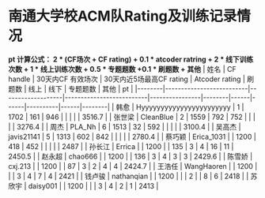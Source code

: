# 南通大学校ACM队Rating及训练记录情况

**pt 计算公式： 2 * (CF场次 + CF rating) + 0.1 * atcoder ratring + 2 * 线下训练次数 + 1 * 线上训练次数 + 0.5 * 专题题数 +0.1 * 刷题数 + 其他**
| 姓名   | CF handle                | 30天内CF 有效场次 | 30天内近5场最高CF rating | Atcoder rating | 刷题数 | 线上 | 线下 | 专题题数 | 其他 | pt     |
|--------|--------------------------|-------------------|--------------------------|----------------|--------|------|------|----------|------|--------|
| 韩愈   | Hyyyyyyyyyyyyyyyyyyyyyyy | 1                 | 1702                     | 161            | 946    |      |      |          |      | 3516.7 |
| 张世梁 | CleanBlue                | 2                 | 1559                     | 792            | 752    |      |      |          |      | 3276.4 |
| 周杰   | PLA\_Nh                  | 6                 | 1513                     | 32             | 592    |      |      |          |      | 3100.4 |
| 吴高杰 | javis21141               | 5                 | 1313                     | 602            | 842    |      |      |          |      | 2780.4 |
| 蔡巧颖 | Erica\_1031              |                   | 1200                     | 418            | 452    |      |      |          |      | 2487   |
| 孙长江 | Errica                   |                   | 1200                     |                | 135    | 3    | 4    | 16       | 11   | 2450.5 |
| 赵永超 | chao666                  |                   | 1200                     |                | 136    | 3    | 4    | 3        | 3    | 2429.6 |
| 陈雪娇 | cxj.213                  |                   | 1200                     |                | 87     | 3    | 2    | 4        | 4    | 2424.7 |
| 王浩任 | WangHaoren               |                   | 1200                     |                |        | 3    | 4    | 7        | 4    | 2421   |
| 钱卢骏 | nathanqian               |                   | 1200                     |                |        | 2    |      | 8        | 6    | 2418   |
| 苏欣宇 | daisy001                 |                   | 1200                     |                |        | 3    | 4    | 2        | 1    | 2413   |
